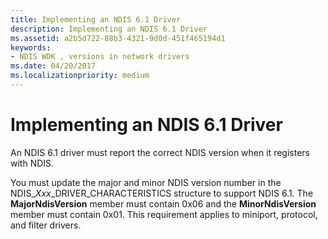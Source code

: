 ```yaml
---
title: Implementing an NDIS 6.1 Driver
description: Implementing an NDIS 6.1 Driver
ms.assetid: a2b5d722-88b3-4321-9d0d-451f465194d1
keywords:
- NDIS WDK , versions in network drivers
ms.date: 04/20/2017
ms.localizationpriority: medium
---
```


# Implementing an NDIS 6.1 Driver





An NDIS 6.1 driver must report the correct NDIS version when it registers with NDIS.

You must update the major and minor NDIS version number in the NDIS\_*Xxx*\_DRIVER\_CHARACTERISTICS structure to support NDIS 6.1. The **MajorNdisVersion** member must contain 0x06 and the **MinorNdisVersion** member must contain 0x01. This requirement applies to miniport, protocol, and filter drivers.

 

 





